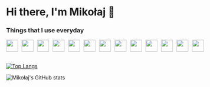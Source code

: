 # Hi there, I'm Mikołaj 👋
### Things that I use everyday

<div style="display: flex; gap: 10px;">
<img height="32" width="32" src="https://cdn.simpleicons.org/TypeScript" />
<img height="32" width="32" src="https://cdn.simpleicons.org/JavaScript" />
<img height="32" width="32" src="https://cdn.simpleicons.org/CSS3" />
<img height="32" width="32" src="https://cdn.simpleicons.org/HTML5" />
<img height="32" width="32" src="https://cdn.simpleicons.org/GIT" />
<img height="32" width="32" src="https://cdn.simpleicons.org/GitKraken" />
<img height="32" width="32" src="https://cdn.simpleicons.org/Python" />
<img height="32" width="32" src="https://cdn.simpleicons.org/PHP" />
<img height="32" width="32" src="https://cdn.simpleicons.org/VisualStudioCode" />
<img height="32" width="32" src="https://cdn.simpleicons.org/Node.js" />
<img height="32" width="32" src="https://cdn.simpleicons.org/CodePen/white" />
<img height="32" width="32" src="https://cdn.simpleicons.org/Hoppscotch" />
<img height="32" width="32" src="https://cdn.simpleicons.org/cloudflare" />
</div>

<br>

[![Top Langs](https://github-readme-stats.vercel.app/api/top-langs/?username=osiakmikolaj&layout=compact&theme=dark)](https://github.com/osiakmikolaj/github-readme-stats)

![Mikołaj's GitHub stats](https://github-readme-stats.vercel.app/api?username=osiakmikolaj&hide=contribs,issues&count_private=true&show_icons=true&theme=dark)
